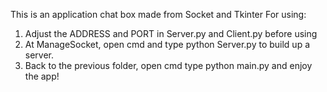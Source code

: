This is an application chat box made from Socket and Tkinter
For using:
  1. Adjust the ADDRESS and PORT in Server.py and Client.py before using
  2. At ManageSocket, open cmd and type python Server.py to build up a server.
  3. Back to the previous folder, open cmd type python main.py and enjoy the app!

